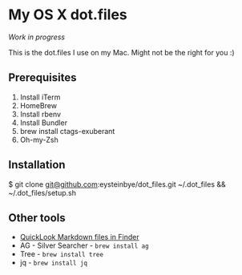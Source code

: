 My OS X dot.files
=================

*Work in progress*

This is the dot.files I use on my Mac. Might not be the right for you :)

## Prerequisites

1. Install iTerm
2. HomeBrew
3. Install rbenv
4. Install Bundler
5. brew install ctags-exuberant
6. Oh-my-Zsh

## Installation

$ git clone git@github.com:eysteinbye/dot_files.git ~/.dot_files && ~/.dot_files/setup.sh

## Other tools

- [QuickLook Markdown files in Finder](https://github.com/toland/qlmarkdown)
- AG - Silver Searcher - `brew install ag`
- Tree - `brew install tree`
- jq - `brew install jq`


